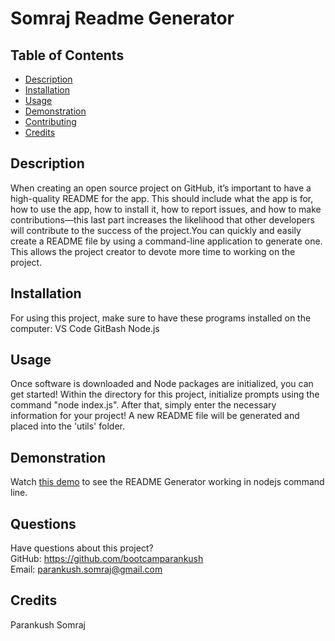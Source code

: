 # Somraj Readme Generator
  

  ## Table of Contents
  * [Description](#description)
  * [Installation](#installation)
  * [Usage](#usage)
  * [Demonstration](#demonstration)
  * [Contributing](#contributing)
  * [Credits](#credits)

## Description
When creating an open source project on GitHub, it’s important to have a high-quality README for the app. This should include what the app is for, how to use the app, how to install it, how to report issues, and how to make contributions&mdash;this last part increases the likelihood that other developers will contribute to the success of the project.You can quickly and easily create a README file by using a command-line application to generate one. This allows the project creator to devote more time to working on the project. 

## Installation
For using this project, make sure to have these programs installed on the computer:
VS Code
GitBash
Node.js

## Usage
Once software is downloaded and Node packages are initialized, you can get started! Within the directory for this project, initialize prompts using the command "node index.js". After that, simply enter the necessary information for your project! A new README file will be generated and placed into the 'utils' folder.

## Demonstration
 Watch [this demo](https://www.youtube.com/watch?v=2rBmYoE8Dgk) to see the README Generator working in nodejs command line.
  

## Questions
Have questions about this project?  
GitHub: https://github.com/bootcamparankush  
Email: parankush.somraj@gmail.com

  ## Credits
  Parankush Somraj
